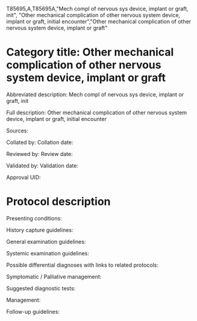 T85695,A,T85695A,"Mech compl of nervous sys device, implant or graft, init", "Other mechanical complication of other nervous system device, implant or graft, initial encounter","Other mechanical complication of other nervous system device, implant or graft"
# Category title: Other mechanical complication of other nervous system device, implant or graft

Abbreviated description: Mech compl of nervous sys device, implant or graft, init

Full description: Other mechanical complication of other nervous system device, implant or graft, initial encounter

Sources:

Collated by:
Collation date:

Reviewed by:
Review date:

Validated by:
Validation date:

Approval UID:

# Protocol description

Presenting conditions:

History capture guidelines:

General examination guidelines:

Systemic examination guidelines:

Possible differential diagnoses with links to related protocols:

Symptomatic / Palliative management:

Suggested diagnostic tests:

Management:

Follow-up guidelines:

